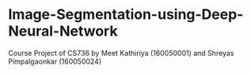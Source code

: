 # Image-Segmentation-using-Deep-Neural-Network

Course Project of CS736 by Meet Kathiriya (160050001) and Shreyas Pimpalgaonkar (160050024)
